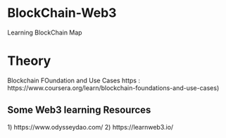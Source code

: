 # BlockChain-Web3
Learning BlockChain Map
<h1>Theory</h1>
Blockchain FOundation and Use Cases https : https://www.coursera.org/learn/blockchain-foundations-and-use-cases)
<h2>Some Web3 learning Resources</h2>
1) https://www.odysseydao.com/
2) https://learnweb3.io/

